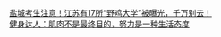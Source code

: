   
[盐城考生注意！江苏有17所“野鸡大学”被曝光，千万别去！](http://www.dianyue.me/archives/007/r7bhaxsarpe4qvji/)  
[健身达人：肌肉不是最终目的，努力是一种生活态度](http://www.dianyue.me/archives/296/28nii7f0mz54nm8p/)